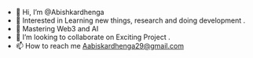- 👋 Hi, I’m @Abishkardhenga
- 👀 Interested in Learning new things, research and doing development  .
- 🌱 Mastering Web3  and AI
- 💞️ I’m looking to collaborate on Exciting Project .
- 📫 How to reach me Aabiskardhenga29@gmail.com

<!---
Abishkardhenga/Abishkardhenga is a ✨ special ✨ repository because its `README.md` (this file) appears on your GitHub profile.
You can click the Preview link to take a look at your changes.
--->
